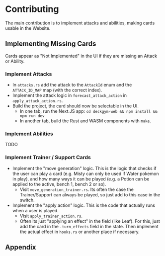# Contributing

The main contribution is to implement attacks and abilities, making cards usable in the Website.

## Implementing Missing Cards

Cards appear as "Not Implemented" in the UI if they are missing an Attack or Ability.

### Implement Attacks

- In `attacks.rs` add the attack to the `AttackId` enum and the `ATTACK_ID_MAP` map (with the correct index).
- Implement the attack logic in `forecast_attack_action` in `apply_attack_action.rs`.
- Build the project, the card should now be selectable in the UI.
  - In one tab, run the Next.JS app: `cd deckgym-web && npm install && npm run dev`
  - In another tab, build the Rust and WASM components with `make`.

### Implement Abilities

TODO

### Implement Trainer / Support Cards

- Implement the "move generation" logic. This is the logic that checks if
  the user can play a card (e.g. Misty can only be used if Water pokemon in play),
  and how many ways it can be played (e.g. a Potion can be applied to the active, bench 1, bench 2 or so).
  - Visit `move_generation_trainer.rs`. Its often the case the Trainer/Support can
    always be played, so just add to this case in the switch.
- Implement the "apply action" logic. This is the code that actually runs when
  a user is played.
  - Visit `apply_trainer_action.rs`.
  - Often its just "applying an effect" in the field (like Leaf). For this, just
    add the card in the `.turn_effects` field in the state. Then implement the actual
    effect in `hooks.rs` or another place if necessary.

## Appendix
